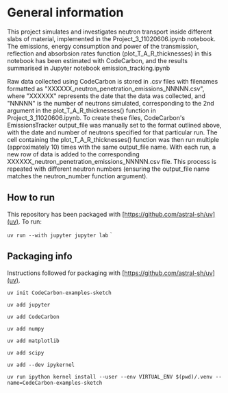 # General information 

This project simulates and investigates neutron transport inside different slabs of material, implemented in the Project_3_11020606.ipynb notebook. The emissions, energy consumption and power of the transmission, reflection and absorbsion rates function (plot_T_A_R_thicknesses) in this notebook has been estimated with CodeCarbon, and the results summarised in Jupyter notebook emission_tracking.ipynb

Raw data collected using CodeCarbon is stored in .csv files with filenames formatted as "XXXXXX_neutron_penetration_emissions_NNNNN.csv", where "XXXXXX" represents the date that the data was collected, and "NNNNN" is the number of neutrons simulated, corresponding to the 2nd argument in the plot_T_A_R_thicknesses() function in Project_3_11020606.ipynb. To create these files, CodeCarbon's EmissionsTracker output_file was manually set to the format outlined above, with the date and number of neutrons specified for that particular run. The cell containing the plot_T_A_R_thicknesses() function was then run multiple (approximately 10) times with the same output_file name. With each run, a new row of data is added to the corresponding XXXXXX_neutron_penetration_emissions_NNNNN.csv file. This process is repeated with different neutron numbers (ensuring the output_file name matches the neutron_number function argument). 

## How to run

This repository has been packaged with [https://github.com/astral-sh/uv](uv). 
To run: 

`uv run --with jupyter jupyter lab`
`

## Packaging info

Instructions followed for packaging with [https://github.com/astral-sh/uv](uv). 

`uv init CodeCarbon-examples-sketch`

`uv add jupyter`

`uv add CodeCarbon`

`uv add numpy`

`uv add matplotlib`

`uv add scipy`

`uv add --dev ipykernel`

`uv run ipython kernel install --user --env VIRTUAL_ENV $(pwd)/.venv --name=CodeCarbon-examples-sketch`

